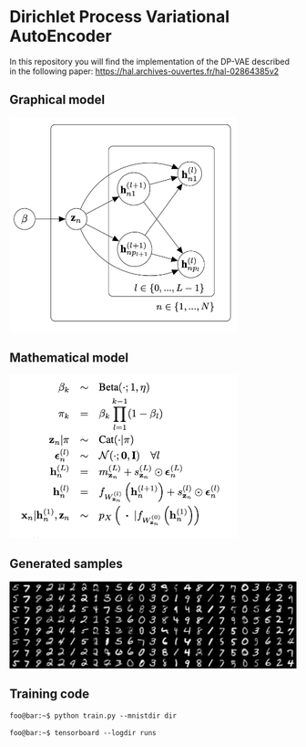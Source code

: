 # Dirichlet Process Variational AutoEncoder
In this repository you will find the implementation of the DP-VAE described in the following paper: https://hal.archives-ouvertes.fr/hal-02864385v2
## Graphical model

<img src="results/model1.png" alt="drawing" width="400"/>

## Mathematical model

<img src="results/model2.png" alt="drawing" width="400"/>

## Generated samples

![alt text](results/result.png)

## Training code

```console
foo@bar:~$ python train.py --mnistdir dir 
```
```console
foo@bar:~$ tensorboard --logdir runs
```
